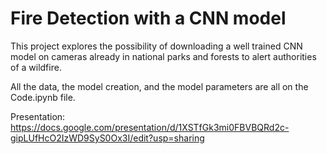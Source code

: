 # Fire Detection with a CNN model

This project explores the possibility of downloading a well trained CNN model on cameras already in national parks and forests to alert authorities of a wildfire. 

All the data, the model creation, and the model parameters are all on the Code.ipynb file.

Presentation: https://docs.google.com/presentation/d/1XSTfGk3mi0FBVBQRd2c-gipLUfHcO2IzWD9SyS0Ox3I/edit?usp=sharing 
